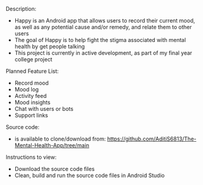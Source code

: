 Description:
- Happy is an Android app that allows users to record their current mood, as well as any potential cause and/or remedy, and relate them to other users
- The goal of Happy is to help fight the stigma associated with mental health by get people talking
- This project is currently in active development, as part of my final year college project

Planned Feature List:
- Record mood
- Mood log
- Activity feed
- Mood insights
- Chat with users or bots
- Support links

Source code:
- is available to clone/download from: https://github.com/AditiS6813/The-Mental-Health-App/tree/main

Instructions to view:
- Download the source code files
- Clean, build and run the source code files in Android Studio
